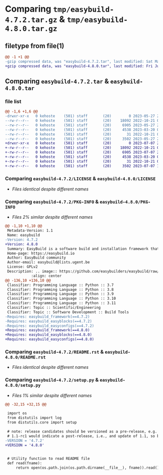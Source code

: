 # Comparing `tmp/easybuild-4.7.2.tar.gz` & `tmp/easybuild-4.8.0.tar.gz`

## filetype from file(1)

```diff
@@ -1 +1 @@
-gzip compressed data, was "easybuild-4.7.2.tar", last modified: Sat May 27 22:42:54 2023, max compression
+gzip compressed data, was "easybuild-4.8.0.tar", last modified: Fri Jul  7 20:41:56 2023, max compression
```

## Comparing `easybuild-4.7.2.tar` & `easybuild-4.8.0.tar`

### file list

```diff
@@ -1,6 +1,6 @@
-drwxr-xr-x   0 kehoste    (501) staff       (20)        0 2023-05-27 22:42:54.360526 easybuild-4.7.2/
--rw-r--r--   0 kehoste    (501) staff       (20)    18092 2022-10-21 08:06:35.751435 easybuild-4.7.2/LICENSE
--rw-r--r--   0 kehoste    (501) staff       (20)     6905 2023-05-27 22:42:54.360596 easybuild-4.7.2/PKG-INFO
--rw-r--r--   0 kehoste    (501) staff       (20)     4538 2023-03-20 09:56:24.940586 easybuild-4.7.2/README.rst
--rw-r--r--   0 kehoste    (501) staff       (20)       31 2022-10-21 08:06:35.795029 easybuild-4.7.2/setup.cfg
--rw-r--r--   0 kehoste    (501) staff       (20)     3502 2023-05-27 20:13:43.295451 easybuild-4.7.2/setup.py
+drwxr-xr-x   0 kehoste    (501) staff       (20)        0 2023-07-07 20:41:56.247057 easybuild-4.8.0/
+-rw-r--r--   0 kehoste    (501) staff       (20)    18092 2022-10-21 08:06:35.751435 easybuild-4.8.0/LICENSE
+-rw-r--r--   0 kehoste    (501) staff       (20)     6905 2023-07-07 20:41:56.247111 easybuild-4.8.0/PKG-INFO
+-rw-r--r--   0 kehoste    (501) staff       (20)     4538 2023-03-20 09:56:24.940586 easybuild-4.8.0/README.rst
+-rw-r--r--   0 kehoste    (501) staff       (20)       31 2022-10-21 08:06:35.795029 easybuild-4.8.0/setup.cfg
+-rw-r--r--   0 kehoste    (501) staff       (20)     3502 2023-07-07 18:19:42.251465 easybuild-4.8.0/setup.py
```

### Comparing `easybuild-4.7.2/LICENSE` & `easybuild-4.8.0/LICENSE`

 * *Files identical despite different names*

### Comparing `easybuild-4.7.2/PKG-INFO` & `easybuild-4.8.0/PKG-INFO`

 * *Files 2% similar despite different names*

```diff
@@ -1,10 +1,10 @@
 Metadata-Version: 1.1
 Name: easybuild
-Version: 4.7.2
+Version: 4.8.0
 Summary: EasyBuild is a software build and installation framework that allows you to manage (scientific) software on High Performance Computing (HPC) systems in an efficient way.
 Home-page: https://easybuild.io
 Author: EasyBuild community
 Author-email: easybuild@lists.ugent.be
 License: GPLv2
 Description: .. image:: https://github.com/easybuilders/easybuild/raw/develop/logo/png/easybuild_logo_2022_horizontal_dark_bg_transparent.png
            :align: center
@@ -136,10 +136,10 @@
 Classifier: Programming Language :: Python :: 3.7
 Classifier: Programming Language :: Python :: 3.8
 Classifier: Programming Language :: Python :: 3.9
 Classifier: Programming Language :: Python :: 3.10
 Classifier: Programming Language :: Python :: 3.11
 Classifier: Topic :: Scientific/Engineering
 Classifier: Topic :: Software Development :: Build Tools
-Requires: easybuild_framework(==4.7.2)
-Requires: easybuild_easyblocks(==4.7.2)
-Requires: easybuild_easyconfigs(==4.7.2)
+Requires: easybuild_framework(==4.8.0)
+Requires: easybuild_easyblocks(==4.8.0)
+Requires: easybuild_easyconfigs(==4.8.0)
```

### Comparing `easybuild-4.7.2/README.rst` & `easybuild-4.8.0/README.rst`

 * *Files identical despite different names*

### Comparing `easybuild-4.7.2/setup.py` & `easybuild-4.8.0/setup.py`

 * *Files 1% similar despite different names*

```diff
@@ -32,15 +32,15 @@
 
 import os
 from distutils import log
 from distutils.core import setup
 
 # note: release candidates should be versioned as a pre-release, e.g. "1.1rc1"
 # 1.1-rc1 would indicate a post-release, i.e., and update of 1.1, so beware
-VERSION = '4.7.2'
+VERSION = '4.8.0'
 
 
 # Utility function to read README file
 def read(fname):
     return open(os.path.join(os.path.dirname(__file__), fname)).read()
```

